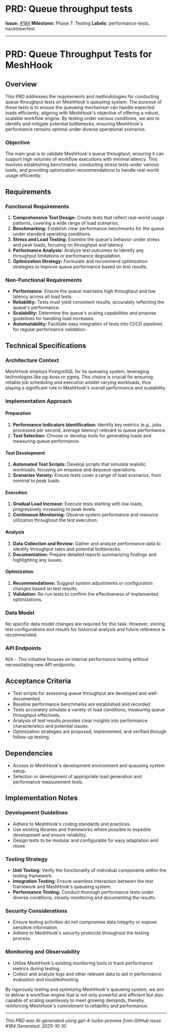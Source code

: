 # PRD: Queue throughput tests

**Issue:** [#184](https://github.com/profullstack/meshhook/issues/184)
**Milestone:** Phase 7: Testing
**Labels:** performance-tests, hacktoberfest

---

# PRD: Queue Throughput Tests for MeshHook

## Overview

This PRD addresses the requirements and methodologies for conducting queue throughput tests on MeshHook's queueing system. The purpose of these tests is to ensure the queueing mechanism can handle expected loads efficiently, aligning with MeshHook's objective of offering a robust, scalable workflow engine. By testing under various conditions, we aim to identify and mitigate potential bottlenecks, ensuring MeshHook's performance remains optimal under diverse operational scenarios.

### Objective

The main goal is to validate MeshHook's queue throughput, ensuring it can support high volumes of workflow executions with minimal latency. This involves establishing benchmarks, conducting stress tests under various loads, and providing optimization recommendations to handle real-world usage efficiently.

## Requirements

### Functional Requirements

1. **Comprehensive Test Design:** Create tests that reflect real-world usage patterns, covering a wide range of load scenarios.
2. **Benchmarking:** Establish clear performance benchmarks for the queue under standard operating conditions.
3. **Stress and Load Testing:** Examine the queue's behavior under stress and peak loads, focusing on throughput and latency.
4. **Performance Analysis:** Analyze test outcomes to identify any throughput limitations or performance degradation.
5. **Optimization Strategy:** Formulate and recommend optimization strategies to improve queue performance based on test results.

### Non-Functional Requirements

- **Performance:** Ensure the queue maintains high throughput and low latency across all load tests.
- **Reliability:** Tests must yield consistent results, accurately reflecting the queue's performance.
- **Scalability:** Determine the queue's scaling capabilities and propose guidelines for handling load increases.
- **Automatability:** Facilitate easy integration of tests into CI/CD pipelines for regular performance validation.

## Technical Specifications

### Architecture Context

MeshHook employs PostgreSQL for its queueing system, leveraging technologies like pg-boss or pgmq. This choice is crucial for ensuring reliable job scheduling and execution amidst varying workloads, thus playing a significant role in MeshHook's overall performance and scalability.

### Implementation Approach

#### Preparation

1. **Performance Indicators Identification:** Identify key metrics (e.g., jobs processed per second, average latency) relevant to queue performance.
2. **Tool Selection:** Choose or develop tools for generating loads and measuring queue performance.

#### Test Development

1. **Automated Test Scripts:** Develop scripts that simulate realistic workloads, focusing on enqueue and dequeue operations.
2. **Scenarios Variety:** Ensure tests cover a range of load scenarios, from nominal to peak loads.

#### Execution

1. **Gradual Load Increase:** Execute tests starting with low loads, progressively increasing to peak levels.
2. **Continuous Monitoring:** Observe system performance and resource utilization throughout the test execution.

#### Analysis

1. **Data Collection and Review:** Gather and analyze performance data to identify throughput rates and potential bottlenecks.
2. **Documentation:** Prepare detailed reports summarizing findings and highlighting any issues.

#### Optimization

1. **Recommendations:** Suggest system adjustments or configuration changes based on test results.
2. **Validation:** Re-run tests to confirm the effectiveness of implemented optimizations.

### Data Model

No specific data model changes are required for this task. However, storing test configurations and results for historical analysis and future reference is recommended.

### API Endpoints

N/A - This initiative focuses on internal performance testing without necessitating new API endpoints.

## Acceptance Criteria

- Test scripts for assessing queue throughput are developed and well-documented.
- Baseline performance benchmarks are established and recorded.
- Tests accurately simulate a variety of load conditions, measuring queue throughput effectively.
- Analysis of test results provides clear insights into performance characteristics and potential issues.
- Optimization strategies are proposed, implemented, and verified through follow-up testing.

## Dependencies

- Access to MeshHook's development environment and queueing system setup.
- Selection or development of appropriate load generation and performance measurement tools.

## Implementation Notes

### Development Guidelines

- Adhere to MeshHook's coding standards and practices.
- Use existing libraries and frameworks where possible to expedite development and ensure reliability.
- Design tests to be modular and configurable for easy adaptation and reuse.

### Testing Strategy

- **Unit Testing:** Verify the functionality of individual components within the testing framework.
- **Integration Testing:** Ensure seamless interaction between the test framework and MeshHook's queueing system.
- **Performance Testing:** Conduct thorough performance tests under diverse conditions, closely monitoring and documenting the results.

### Security Considerations

- Ensure testing activities do not compromise data integrity or expose sensitive information.
- Adhere to MeshHook's security protocols throughout the testing process.

### Monitoring and Observability

- Utilize MeshHook's existing monitoring tools to track performance metrics during testing.
- Collect and analyze logs and other relevant data to aid in performance evaluation and troubleshooting.

By rigorously testing and optimizing MeshHook's queueing system, we aim to deliver a workflow engine that is not only powerful and efficient but also capable of scaling seamlessly to meet growing demands, thereby reinforcing MeshHook's commitment to reliability and performance.

---

*This PRD was AI-generated using gpt-4-turbo-preview from GitHub issue #184*
*Generated: 2025-10-10*
